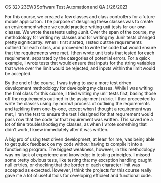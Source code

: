 CS 320 23EW3
Software Test Automation and QA
2/26/2023

 For this course, we created a few classes and class controllers for a future mobile application. The purpose of designing these classes was to create an environment where we could practice writing unit tests for our own classes. We wrote these tests using Junit. Over the span of the course, my methodology for writing my classes and for writing my Junit tests changed pretty significantly. When I first started, I listed out the requirements outlined for each class, and proceeded to write the code that would ensure that the requirements were met. I then wrote unit tests that tested for each requirement, separated by the categories of potential errors. For a quick example, I wrote tests that would ensure that inputs for the string variables that were over the limit would be rejected, and inputs within the limit would be accepted. 

By the end of the course, I was trying to use a more test driven development methodology for developing my classes. While I was writing the final class for this course, I tried writing my unit tests first, basing those off the requirements outlined in the assignment rubric. I then proceeded to write the classes using my normal process of outlining the requirements and tackling them one-by-one, except when I thought a requirement was met, I ran the test to ensure the test I designed for that requirement would pass now that the code for that requirement was written. This saved me a lot of time troubleshooting my classes, as when I wrote something that didn’t work, I knew immediately after it was written. 

A big pro of using test driven development, at least for me, was being able to get quick feedback on my code without having to compile it into a functioning program. The biggest weakness, however, in this methodology was my lack of experience and knowledge in testing principles. I missed some pretty obvious tests, like testing that my exception handling caught null entries, or checking that the border of each character limit was accepted as expected. However, I think the projects for this course really gave me a lot of useful tools for developing efficient and functional code. 
